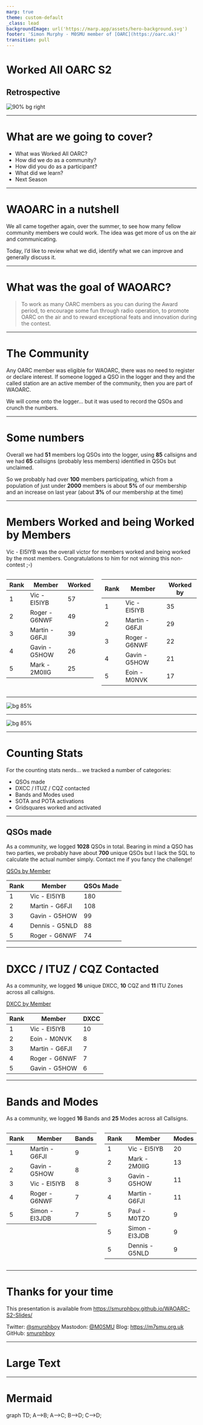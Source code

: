 ```yaml
---
marp: true
theme: custom-default
_class: lead
backgroundImage: url('https://marp.app/assets/hero-background.svg')
footer: 'Simon Murphy - M0SMU member of [OARC](https://oarc.uk)'
transition: pull
---
```


# Worked All OARC S2

## Retrospective

![90% bg right](https://www.oarc.uk/wp-content/uploads/2022/12/calls-3-768x553.png)

---

<!-- paginate: true -->
<!-- This is what we will cover, but its not an agenda as such -->

# What are we going to cover?

- What was Worked All OARC?
- How did we do as a community?
- How did you do as a participant?
- What did we learn?
- Next Season
<!-- Can have multiple on a slide -->

---

# WAOARC in a nutshell

We all came together again, over the summer, to see how many fellow community members we could work. The idea was get more of us on the air and communicating.

Today, I’d like to review what we did, identify what we can improve and generally discuss it.
<!-- Can also do a multiline
comment that will show in notes -->


---

# What was the goal of WAOARC?

> To work as many OARC members as you can during the Award period, to encourage some fun through radio operation, to promote OARC on the air and to reward exceptional feats and innovation during the contest.

---

# The Community

Any OARC member was eligible for WAOARC, there was no need to register or declare interest. If someone logged a QSO in the logger and they and the called station are an active member of the community, then you are part of WAOARC.

We will come onto the logger... but it was used to record the QSOs and crunch the numbers.

---

# Some numbers

Overall we had **51** members log QSOs into the logger, using **85** callsigns and we had **65** callsigns (probably less members) identified in QSOs but unclaimed.

So we probably had over **100** members participating, which from a population of just under **2000** members is about **5%** of our membership and an increase on last year (about **3%** of our membership at the time)

---

# Members Worked and being Worked by Members

 Vic - EI5IYB was the overall victor for members worked and being worked by the most members. Congratulations to him for not winning this non-contest ;-)

<div class="columns">
<div>

| Rank     | Member         | Worked   |
| -------- | -------------- | -------- |
| 1        | Vic - EI5IYB   | 57       |
| 2        | Roger - G6NWF  | 49       |
| 3        | Martin - G6FJI | 39       |
| 4        | Gavin - G5HOW  | 26       |
| 5        | Mark - 2M0IIG  | 25       |

</div>
<div>

| Rank     | Member         | Worked by |
| -------- | -------------- | --------- |
| 1        | Vic - EI5IYB   | 35        |
| 2        | Martin - G6FJI | 29        |
| 3        | Roger - G6NWF  | 22        |
| 4        | Gavin - G5HOW  | 21        |
| 5        | Eoin - M0NVK   | 17        |

</div>
</div>

---

![bg 85%](img/membersworked.png)

---

![bg 85%](img/workedby.png)

---

# Counting Stats

For the counting stats nerds... we tracked a number of categories:

- QSOs made
- DXCC / ITUZ / CQZ contacted
- Bands and Modes used
- SOTA and POTA activations
- Gridsquares worked and activated

---

## QSOs made

<style scoped>
table {
  font-size: 16px;
}
</style>
As a community, we logged **1028** QSOs in total. Bearing in mind a QSO has two parties, we probably have about **700** unique QSOs but I lack the SQL to calculate the actual number simply. Contact me if you fancy the challenge!

[QSOs by Member](https://waoarc.oarc.uk/waoarc/usertable)

| Rank     | Member         | QSOs Made |
| -------- | -------------- | --------- |
| 1        | Vic - EI5IYB   | 180       |
| 2        | Martin - G6FJI | 108       |
| 3        | Gavin - G5HOW  | 99        |
| 4        | Dennis - G5NLD | 88        |
| 5        | Roger - G6NWF  | 74        |

---

# DXCC / ITUZ / CQZ Contacted
<style scoped>
table {
  font-size: 16px;
}
</style>
As a community, we logged **16** unique DXCC, **10** CQZ and **11** ITU Zones across all callsigns.

[DXCC by Member](https://waoarc.oarc.uk/waoarc/dxcctable)

| Rank     | Member         | DXCC      |
| -------- | -------------- | --------- |
| 1        | Vic - EI5IYB   | 10        |
| 2        | Eoin - M0NVK   | 8         |
| 3        | Martin - G6FJI | 7         |
| 4        | Roger - G6NWF  | 7         |
| 5        | Gavin - G5HOW  | 6         |

---

# Bands and Modes
<style scoped>
table {
  font-size: 16px;
}
</style>
As a community, we logged **16** Bands and **25** Modes across all Callsigns.

<div class="columns">
<div>

| Rank     | Member         | Bands    |
| -------- | -------------- | -------- |
| 1        | Martin - G6FJI | 9        |
| 2        | Gavin - G5HOW  | 8        |
| 3        | Vic - EI5IYB   | 8        |
| 4        | Roger - G6NWF  | 7        |
| 5        | Simon - EI3JDB | 7        |

</div>
<div>

| Rank     | Member         | Modes     |
| -------- | -------------- | --------- |
| 1        | Vic - EI5IYB   | 20        |
| 2        | Mark - 2M0IIG  | 13        |
| 3        | Gavin - G5HOW  | 11        |
| 4        | Martin - G6FJI | 11        |
| 5        | Paul - M0TZO   | 9         |
| 5        | Simon - EI3JDB | 9         |
| 5        | Dennis - G5NLD | 9         |

</div>
</div>

---
# Thanks for your time

This presentation is available from https://smurphboy.github.io/WAOARC-S2-Slides/

<i class="fa-brands fa-twitter"></i> Twitter: [@smurphboy](https://twitter.com/smurphboy)
<i class="fa-brands fa-mastodon"></i> Mastodon: [@M0SMU](https://mastodon.radio/@M0SMU)
<i class="fa fa-window-maximize"></i> Blog: https://m7smu.org.uk
<i class="fa-brands fa-github"></i> GitHub: [smurphboy](https://github.com/smurphboy)

---

# <!--fit--> Large Text

---

<!-- Needed for mermaid, can be anywhere in file except frontmatter -->
<script type="module">
  import mermaid from 'https://cdn.jsdelivr.net/npm/mermaid@10/dist/mermaid.esm.min.mjs';
  mermaid.initialize({ startOnLoad: true });
</script>

# Mermaid

<div class="mermaid">
graph TD;
    A-->B;
    A-->C;
    B-->D;
    C-->D;
</div>
